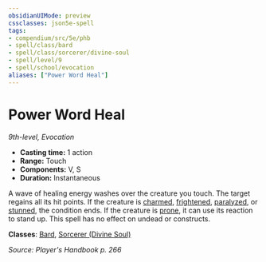 ```yaml
---
obsidianUIMode: preview
cssclasses: json5e-spell
tags:
- compendium/src/5e/phb
- spell/class/bard
- spell/class/sorcerer/divine-soul
- spell/level/9
- spell/school/evocation
aliases: ["Power Word Heal"]
---
```

# Power Word Heal
*9th-level, Evocation*  

- **Casting time:** 1 action
- **Range:** Touch
- **Components:** V, S
- **Duration:** Instantaneous

A wave of healing energy washes over the creature you touch. The target regains all its hit points. If the creature is [charmed](5E2014官方资源/规则/conditions.md#charmed), [frightened](5E2014官方资源/规则/conditions.md#frightened), [paralyzed](5E2014官方资源/规则/conditions.md#paralyzed), or [stunned](5E2014官方资源/规则/conditions.md#stunned), the condition ends. If the creature is [prone](5E2014官方资源/规则/conditions.md#prone), it can use its reaction to stand up. This spell has no effect on undead or constructs.

**Classes**: [Bard](5E2014官方资源/classes/bard.md), [Sorcerer (Divine Soul)](5E2014官方资源/classes/sorcerer-divine-soul-xge.md)

*Source: Player's Handbook p. 266*
